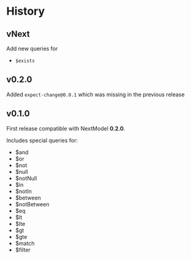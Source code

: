 # History

## vNext

Add new queries for
* `$exists`

## v0.2.0

Added `expect-change@0.0.1` which was missing in the previous release

## v0.1.0

First release compatible with NextModel **0.2.0**.

Includes special queries for:
* $and
* $or
* $not
* $null
* $notNull
* $in
* $notIn
* $between
* $notBetween
* $eq
* $lt
* $lte
* $gt
* $gte
* $match
* $filter
